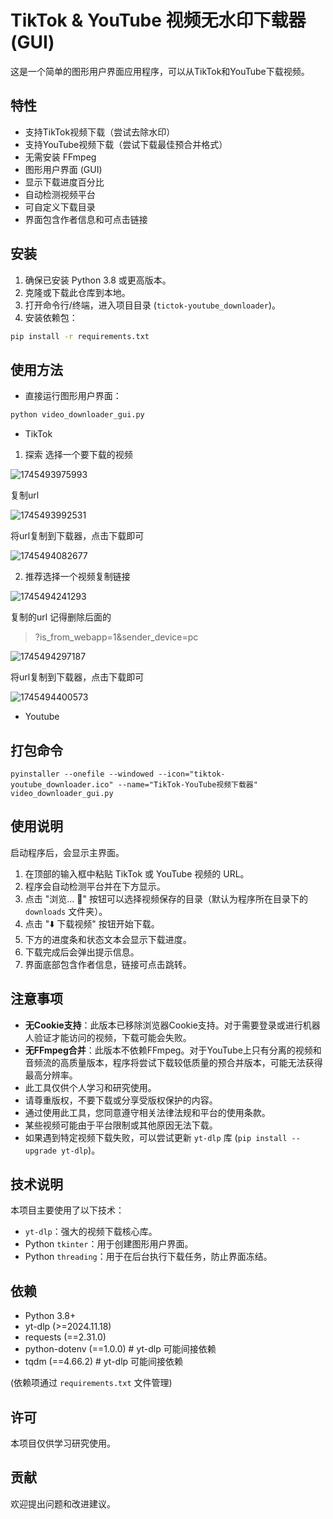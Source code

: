 # TikTok & YouTube 视频无水印下载器 (GUI)

这是一个简单的图形用户界面应用程序，可以从TikTok和YouTube下载视频。

## 特性

- 支持TikTok视频下载（尝试去除水印）
- 支持YouTube视频下载（尝试下载最佳预合并格式）
- 无需安装 FFmpeg
- 图形用户界面 (GUI)
- 显示下载进度百分比
- 自动检测视频平台
- 可自定义下载目录
- 界面包含作者信息和可点击链接

## 安装

1. 确保已安装 Python 3.8 或更高版本。
2. 克隆或下载此仓库到本地。
3. 打开命令行/终端，进入项目目录 (`tictok-youtube_downloader`)。
4. 安装依赖包：

```bash
pip install -r requirements.txt
```

## 使用方法

- 直接运行图形用户界面：

```bash
python video_downloader_gui.py
```

- TikTok

1. 探索 选择一个要下载的视频

![1745493975993](images/README/1745493975993.png)

复制url

![1745493992531](images/README/1745493992531.png)

将url复制到下载器，点击下载即可

![1745494082677](images/README/1745494082677.png)

2. 推荐选择一个视频复制链接

![1745494241293](images/README/1745494241293.png)

复制的url 记得删除后面的

> ?is_from_webapp=1&sender_device=pc

![1745494297187](images/README/1745494297187.png)

将url复制到下载器，点击下载即可

![1745494400573](images/README/1745494400573.png)

- Youtube

## 打包命令

```
pyinstaller --onefile --windowed --icon="tiktok-youtube_downloader.ico" --name="TikTok-YouTube视频下载器" video_downloader_gui.py
```

## 使用说明

启动程序后，会显示主界面。

1. 在顶部的输入框中粘贴 TikTok 或 YouTube 视频的 URL。
3. 程序会自动检测平台并在下方显示。
4. 点击 "浏览... 📂" 按钮可以选择视频保存的目录（默认为程序所在目录下的 `downloads` 文件夹）。
5. 点击 "⬇️ 下载视频" 按钮开始下载。
6. 下方的进度条和状态文本会显示下载进度。
7. 下载完成后会弹出提示信息。
8. 界面底部包含作者信息，链接可点击跳转。

## 注意事项

- **无Cookie支持**：此版本已移除浏览器Cookie支持。对于需要登录或进行机器人验证才能访问的视频，下载可能会失败。
- **无FFmpeg合并**：此版本不依赖FFmpeg。对于YouTube上只有分离的视频和音频流的高质量版本，程序将尝试下载较低质量的预合并版本，可能无法获得最高分辨率。
- 此工具仅供个人学习和研究使用。
- 请尊重版权，不要下载或分享受版权保护的内容。
- 通过使用此工具，您同意遵守相关法律法规和平台的使用条款。
- 某些视频可能由于平台限制或其他原因无法下载。
- 如果遇到特定视频下载失败，可以尝试更新 `yt-dlp` 库 (`pip install --upgrade yt-dlp`)。

## 技术说明

本项目主要使用了以下技术：

- `yt-dlp`：强大的视频下载核心库。
- Python `tkinter`：用于创建图形用户界面。
- Python `threading`：用于在后台执行下载任务，防止界面冻结。

## 依赖

- Python 3.8+
- yt-dlp (>=2024.11.18)
- requests (==2.31.0)
- python-dotenv (==1.0.0) # yt-dlp 可能间接依赖
- tqdm (==4.66.2) # yt-dlp 可能间接依赖

(依赖项通过 `requirements.txt` 文件管理)

## 许可

本项目仅供学习研究使用。

## 贡献

欢迎提出问题和改进建议。
